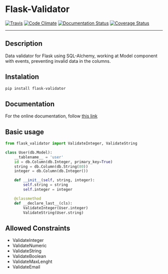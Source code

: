 # Flask-Validator
[![Travis](https://travis-ci.org/xeBuz/Flask-Validator.svg)](https://travis-ci.org/xeBuz/Flask-Validator)
[![Code Climate](https://codeclimate.com/github/xeBuz/Flask-Validator/badges/gpa.svg)](https://codeclimate.com/github/xeBuz/Flask-Validator) 
[![Documentation Status](https://readthedocs.org/projects/flask-validator/badge/?version=latest)](http://flask-validator.readthedocs.org/en/latest/?badge=latest)
[![Coverage Status](https://coveralls.io/repos/xeBuz/Flask-Validator/badge.svg?branch=master&service=github)](https://coveralls.io/github/xeBuz/Flask-Validator?branch=master)


------

## Description

Data validator for Flask using SQL-Alchemy, working at Model component with events, preventing invalid data in the columns.

## Instalation

```bash
pip install flask-validator
```


## Documentation

For the online documentation, follow [this link](http://flask-validator.readthedocs.org/en/latest/)


## Basic usage

```python
from flask_validator import ValidateInteger, ValidateString

class User(db.Model):
    __tablename__ = 'user'
    id = db.Column(db.Integer, primary_key=True)
    string = db.Column(db.String(80))
    integer = db.Column(db.Integer())

    def __init__(self, string, integer):
        self.string = string
        self.integer = integer

    @classmethod
    def __declare_last__(cls):
        ValidateInteger(User.integer)
        ValidateString(User.string)
```


## Allowed Constraints

- ValidateInteger
- ValidateNumeric
- ValidateString
- ValidateBoolean
- ValidateMaxLenght
- ValidateEmail






